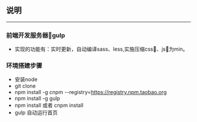## 说明
---
### 前端开发服务器gulp
- 实现的功能有：实时更新，自动编译sass、less,实施压缩css、js为min。
### 环境搭建步骤
- 安装node 
- git clone 
- npm install -g cnpm --registry=https://registry.npm.taobao.org
- npm install -g gulp
- npm install 或者 cnpm install
- gulp 
自动运行首页

